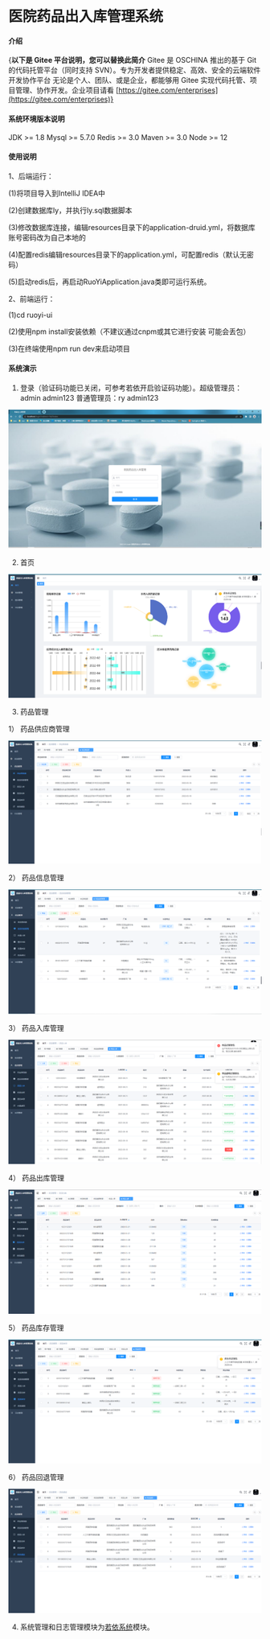 # 医院药品出入库管理系统

#### 介绍
{**以下是 Gitee 平台说明，您可以替换此简介**
Gitee 是 OSCHINA 推出的基于 Git 的代码托管平台（同时支持 SVN）。专为开发者提供稳定、高效、安全的云端软件开发协作平台
无论是个人、团队、或是企业，都能够用 Gitee 实现代码托管、项目管理、协作开发。企业项目请看 [https://gitee.com/enterprises](https://gitee.com/enterprises)}


#### 系统环境版本说明
JDK >= 1.8 
Mysql >= 5.7.0
Redis >= 3.0
Maven >= 3.0
Node >= 12

#### 使用说明

1、后端运行：

(1)将项目导入到IntelliJ IDEA中

(2)创建数据库ly，并执行ly.sql数据脚本

(3)修改数据库连接，编辑resources目录下的application-druid.yml，将数据库账号密码改为自己本地的

(4)配置redis编辑resources目录下的application.yml，可配置redis（默认无密码）

(5)启动redis后，再启动RuoYiApplication.java类即可运行系统。

2、前端运行：

(1)cd ruoyi-ui

(2)使用npm install安装依赖（不建议通过cnpm或其它进行安装 可能会丢包）

(3)在终端使用npm run dev来启动项目


#### 系统演示

1.  登录（验证码功能已关闭，可参考若依开启验证码功能）。超级管理员： admin admin123 普通管理员：ry admin123


![输入图片说明](yanshitu/login.png)


2.  首页


![输入图片说明](yanshitu/shouye.png)


3.  药品管理

  1） 药品供应商管理  

![输入图片说明](yanshitu/gongyingshang.png)

  2） 药品信息管理

![输入图片说明](yanshitu/xinxi.png)

  3） 药品入库管理

![输入图片说明](yanshitu/ruku.png)

  4） 药品出库管理

![输入图片说明](yanshitu/chuku.png)

  5） 药品库存管理

![输入图片说明](yanshitu/kucun.png)

  6） 药品回退管理

![输入图片说明](yanshitu/tuihui.png)


4.  系统管理和日志管理模块为[若依系统](http://www.ruoyi.vip/)模块。
